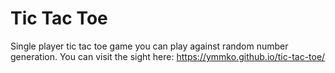 # Tic Tac Toe

Single player tic tac toe game you can play against random number generation.
You can visit the sight here: https://ymmko.github.io/tic-tac-toe/
